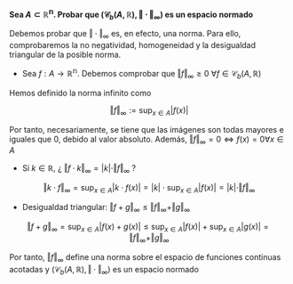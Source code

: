 **Sea $A\subset\mathbb{R^n}$. Probar que $(\mathcal{C}_b(A,\mathbb{R}), \Vert \cdot \Vert _\infty)$ es un espacio normado**

Debemos probar que $\Vert  \cdot \Vert _\infty$ es, en efecto, una norma. Para ello, comprobaremos la no negatividad, homogeneidad y la desigualdad triangular de la posible norma.

- Sea $f: A\rightarrow\mathbb{R^{n}}$. Debemos comprobar que $\Vert f \Vert_\infty\ge0 \ \forall f \in \mathcal{C}_b(A,\mathbb{R})$

Hemos definido la norma infinito como

$$\Vert{f}\Vert_\infty := \sup_{x \in A} |f(x)|$$

Por tanto, necesariamente, se tiene que las imágenes son todas mayores e iguales que 0, debido al valor absoluto. Además, $\Vert f\Vert _\infty = 0 \iff f(x) = 0\forall x \in A$

- Si $k \in \mathbb{R}$, ¿ $\Vert f \cdot k\Vert _\infty = |k| \cdot \Vert f\Vert _\infty$ ?

$$\Vert k \cdot f\Vert _\infty = \sup_{x \in A} |k \cdot f(x)| = |k| \cdot \sup_{x \in A} |f(x)| = |k| \cdot \Vert f\Vert _\infty$$

- Desigualdad triangular: $\Vert f+g\Vert _\infty \le \Vert  f \Vert _\infty + \Vert  g \Vert _\infty$

$$\Vert f+g \Vert _\infty = \sup_{x \in A} |f(x)+g(x)| \le \sup_{x \in A} |f(x)| + \sup_{x \in A} |g(x)| = \Vert f \Vert _\infty + \Vert g \Vert _\infty$$

Por tanto, $\Vert f\Vert _\infty$ define una norma sobre el espacio de funciones continuas acotadas y $(\mathcal{C}_b(A,\mathbb{R}), \Vert  \cdot \Vert _\infty )$ es un espacio normado